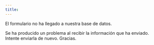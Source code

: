 ```yaml
---
title: 
---
```


El formulario no ha llegado a nuestra base de datos.
 
Se ha producido un problema al recibir la información que ha enviado. Intente enviarla de nuevo. Gracias.